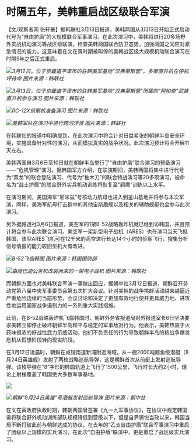 # 时隔五年，美韩重启战区级联合军演

【文/观察者网
张轩豪】据韩联社3月13日报道，美韩两国从3月13日开始正式启动代号为“自由护盾”的大规模联合军事演习。在此次演习中，美韩将进行20多场野外实战机动演习等战区级联演，检查美韩两国联合防卫态势，加强两国之间应对紧急情况的能力。这意味着在文在寅时期被叫停的美韩战区级大规模机动联合演习在时隔5年之后正式重启。

![](https://inews.gtimg.com/newsapp_bt/0/15738612667/1000)_3月12日，位于京畿道平泽市的驻韩美军基地“汉弗莱斯营”，多架直升机在停机坪待命
图片来源：韩联社_

![](https://inews.gtimg.com/newsapp_bt/0/15738612845/1000)_3月13日，位于京畿道平泽市的驻韩美军基地“汉弗莱斯营”所属的“阿帕奇”武装直升机参与演习
图片来源：韩联社_

![](https://inews.gtimg.com/newsapp_bt/0/15738613001/1000)_RC-12X侦察机准备演习
图片来源：韩联社_

![](https://inews.gtimg.com/newsapp_bt/0/15738613529/1000)_美韩军队在演习中进行跨河浮渡
图片来源：韩联社_

在韩联社的报道中明确提到，在此次演习中将会针对日益紧张的朝鲜半岛安全环境，实施具备针对性的演习，从而模拟真实的战争状况。此次演习预计将会开展11天左右。

美韩两国自3月6日至10日就在朝鲜半岛举行了“自由护盾”联合演习的预备演习——“危机管理”演习。据韩国军方介绍，在联演期间，美韩两国将集中进行代号为“双龙”的联合登陆演习、代号为“柚木刀”的联合特战演习等20多项演习，被命名为“战士护盾”的联合野外实兵机动训练将恢复至“鹞鹰”训练以上水平。

在演习期间，美国海军“尼米兹”号核动力航母也进入到釜山基地并将参与本次军演，同样，美海军航母打击群中的其他宙斯盾舰以及相关的辅助舰艇也会参与此次演习。

另外据路透社3月6日报道，美空军的1架B-52战略轰炸机就已经到访韩国，并且预计将会参与此次联合演习。美空军一架新型电子战机（ARES）也在演习当天飞抵韩国，该型ARES飞机可在12千米的高空进行长达14个小时的侦察飞行，搜集分析信号情报的能力较旧型机大有改进。

![](https://inews.gtimg.com/newsapp_bt/0/15738613532/1000)_B-52飞临韩国
图片来源：韩国国防部_

![](https://inews.gtimg.com/newsapp_bt/0/15738613542/1000)_由庞巴迪公务机改装而来的一架电子战机
图片来源：韩联社_

而朝鲜方面也对美韩联合军演一事做出回应，据朝中社3月12日报道，朝鲜召开劳动党第八届中央军事委员会第五次扩大会议。针对美韩的战争挑衅活动越来越逼近严重危险边缘的当前形势，会议讨论和决定了更加有效地行使并更具威力地、进攻性地运用国家战争遏制力的一系列重大实践措施。

此前，在B-52战略轰炸机飞临韩国时，朝鲜外务省报道局对外报道室长6日坚决要求美韩立即停止破坏朝鲜半岛和平与稳定的军事敌对行为。他表示，美韩热衷于火药味很浓的好战性武力示威活动，他们不负责任的行为导致朝鲜半岛的核战争爆发危机从假想阶段转向现实阶段。

在3月12日凌晨时，朝鲜在咸镜南道新浦附近海域，从一艘2000吨鲸鱼级潜艇（8月24日英雄舰）发射了两枚战略巡航导弹，这是朝鲜首次从前艇上发射巡航导弹。该枚导弹在“8”字形的椭圆轨道上飞行了1500公里，飞行时长大约2小时，理论上射程覆盖了韩国绝大多数军事基地。

![](https://inews.gtimg.com/newsapp_bt/0/15738613547/1000)

![](https://inews.gtimg.com/newsapp_bt/0/15738613553/1000)_朝鲜“8月24日英雄”号潜艇发射巡航导弹
图片来源：朝中社_

在文在寅政府执政时期，韩朝两国曾签署《九一九军事协议》，在协议中规定韩国需将联合野外机动训练部队规模降低到营级以下，但是自尹锡悦当政以来，韩国当局不断打破此前与朝鲜达成的协议。在去年的“乙支自由护盾”联合军事演习中重启了团级以上规模的实兵演习，在此次“自由护盾”联演中，更是重启了战区级实兵演习。

